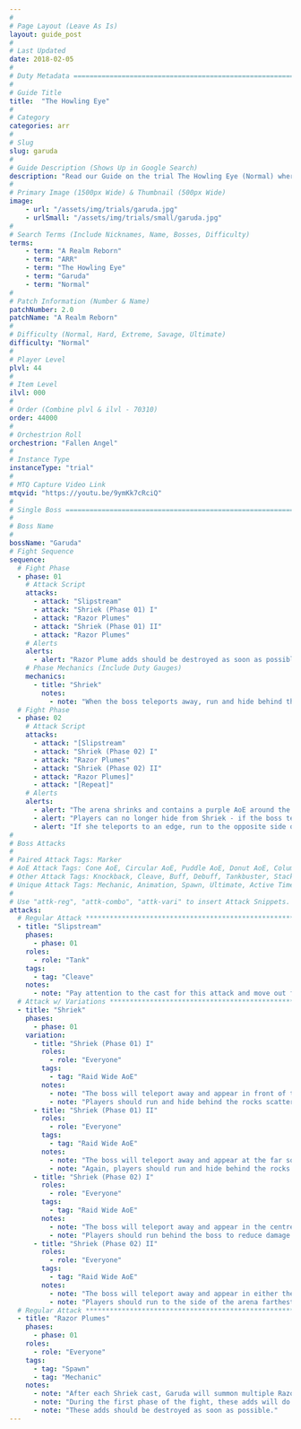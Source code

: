 ```yaml
---
#
# Page Layout (Leave As Is)
layout: guide_post
#
# Last Updated
date: 2018-02-05
#
# Duty Metadata ================================================================
#
# Guide Title
title:  "The Howling Eye"
#
# Category
categories: arr
#
# Slug
slug: garuda
#
# Guide Description (Shows Up in Google Search)
description: "Read our Guide on the trial The Howling Eye (Normal) where you'll face off against Garuda."
#
# Primary Image (1500px Wide) & Thumbnail (500px Wide)
image:
    - url: "/assets/img/trials/garuda.jpg"
    - urlSmall: "/assets/img/trials/small/garuda.jpg"
#
# Search Terms (Include Nicknames, Name, Bosses, Difficulty)
terms:
    - term: "A Realm Reborn"
    - term: "ARR"
    - term: "The Howling Eye"
    - term: "Garuda"
    - term: "Normal"
#
# Patch Information (Number & Name)
patchNumber: 2.0
patchName: "A Realm Reborn"
#
# Difficulty (Normal, Hard, Extreme, Savage, Ultimate)
difficulty: "Normal"
#
# Player Level
plvl: 44
#
# Item Level
ilvl: 000
#
# Order (Combine plvl & ilvl - 70310)
order: 44000
#
# Orchestrion Roll
orchestrion: "Fallen Angel"
#
# Instance Type
instanceType: "trial"
#
# MTQ Capture Video Link
mtqvid: "https://youtu.be/9ymKk7cRciQ"
#
# Single Boss ==================================================================
#
# Boss Name
#
bossName: "Garuda"
# Fight Sequence
sequence:
  # Fight Phase
  - phase: 01
    # Attack Script
    attacks:
      - attack: "Slipstream"
      - attack: "Shriek (Phase 01) I"
      - attack: "Razor Plumes"
      - attack: "Shriek (Phase 01) II"
      - attack: "Razor Plumes"
    # Alerts
    alerts:
      - alert: "Razor Plume adds should be destroyed as soon as possible during this phase to ensure the survival of the rock pillars."
    # Phase Mechanics (Include Duty Gauges)
    mechanics:
      - title: "Shriek"
        notes:
          - note: "When the boss teleports away, run and hide behind the rocks to avoid being hit by Shriek - the rock must be between you and the boss."
  # Fight Phase
  - phase: 02
    # Attack Script
    attacks:
      - attack: "[Slipstream"
      - attack: "Shriek (Phase 02) I"
      - attack: "Razor Plumes"
      - attack: "Shriek (Phase 02) II"
      - attack: "Razor Plumes]"
      - attack: "[Repeat]"
    # Alerts
    alerts:
      - alert: "The arena shrinks and contains a purple AoE around the edge that causes damage - avoid standing in this at all costs."
      - alert: "Players can no longer hide from Shriek - if the boss teleports to the center, run behind her."
      - alert: "If she teleports to an edge, run to the opposite side of the arena to reduce damage."
#
# Boss Attacks
#
# Paired Attack Tags: Marker
# AoE Attack Tags: Cone AoE, Circular AoE, Puddle AoE, Donut AoE, Column AoE, Area AoE, Point Blank AoE, Raid Wide AoE, Proximity AoE
# Other Attack Tags: Knockback, Cleave, Buff, Debuff, Tankbuster, Stack, Spread, Tether, Stun
# Unique Attack Tags: Mechanic, Animation, Spawn, Ultimate, Active Time Maneuver
#
# Use "attk-reg", "attk-combo", "attk-vari" to insert Attack Snippets.
attacks:
  # Regular Attack *************************************************************
  - title: "Slipstream"
    phases:
      - phase: 01
    roles:
      - role: "Tank"
    tags:
      - tag: "Cleave"
    notes:
      - note: "Pay attention to the cast for this attack and move out from in front of the boss to avoid damage."
  # Attack w/ Variations ***************************************************
  - title: "Shriek"
    phases:
      - phase: 01
    variation:
      - title: "Shriek (Phase 01) I"
        roles:
          - role: "Everyone"
        tags:
          - tag: "Raid Wide AoE"
        notes:
          - note: "The boss will teleport away and appear in front of the rock at the north of the arena."
          - note: "Players should run and hide behind the rocks scattered around the arena to avoid being hit."
      - title: "Shriek (Phase 01) II"
        roles:
          - role: "Everyone"
        tags:
          - tag: "Raid Wide AoE"
        notes:
          - note: "The boss will teleport away and appear at the far south of the arena."
          - note: "Again, players should run and hide behind the rocks scattered around the arena to avoid being hit."
      - title: "Shriek (Phase 02) I"
        roles:
          - role: "Everyone"
        tags:
          - tag: "Raid Wide AoE"
        notes:
          - note: "The boss will teleport away and appear in the centre of the arena."
          - note: "Players should run behind the boss to reduce damage received."
      - title: "Shriek (Phase 02) II"
        roles:
          - role: "Everyone"
        tags:
          - tag: "Raid Wide AoE"
        notes:
          - note: "The boss will teleport away and appear in either the north or south of the arena."
          - note: "Players should run to the side of the arena farthest from the boss without entering the purple arena AoE."
  # Regular Attack *********************************************************
  - title: "Razor Plumes"
    phases:
      - phase: 01
    roles:
      - role: "Everyone"
    tags:
      - tag: "Spawn"
      - tag: "Mechanic"
    notes:
      - note: "After each Shriek cast, Garuda will summon multiple Razor Plume adds."
      - note: "During the first phase of the fight, these adds will do damage to the rocks in the arena, potentially destroying them before you can use them to hide."
      - note: "These adds should be destroyed as soon as possible."
---
```

